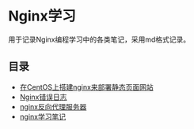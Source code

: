 # Nginx学习

用于记录Nginx编程学习中的各类笔记，采用md格式记录。

## 目录

* [在CentOS上搭建nginx来部署静态页面网站](./在CentOS上搭建nginx来部署静态页面网站.md)
* [Nginx错误日志](./Nginx错误日志.md)
* [nginx反向代理服务器](./nginx反向代理服务器.md)
* [nginx学习笔记](./nginx学习笔记.md)
